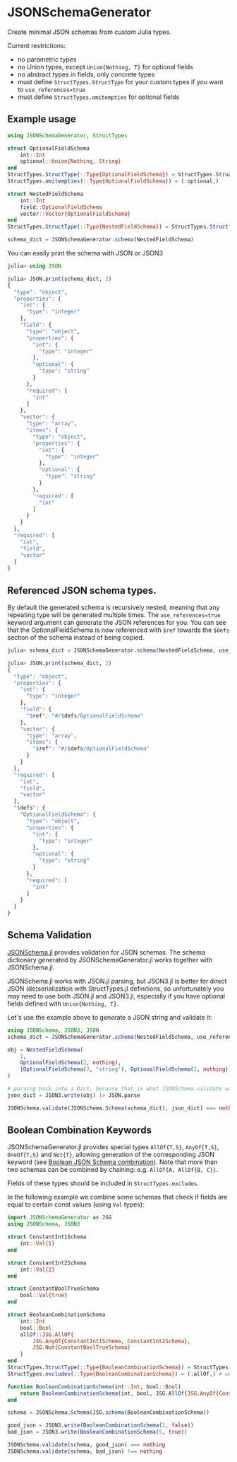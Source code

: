 # JSONSchemaGenerator

Create minimal JSON schemas from custom Julia types.

Current restrictions:
* no parametric types
* no Union types, except `Union{Nothing, T}` for optional fields
* no abstract types in fields, only concrete types
* must define `StructTypes.StructType` for your custom types if you want to `use_references=true`
* must define `StructTypes.omitempties` for optional fields

## Example usage

```julia
using JSONSchemaGenerator, StructTypes

struct OptionalFieldSchema
    int::Int
    optional::Union{Nothing, String}
end
StructTypes.StructType(::Type{OptionalFieldSchema}) = StructTypes.Struct()
StructTypes.omitempties(::Type{OptionalFieldSchema}) = (:optional,)

struct NestedFieldSchema
    int::Int
    field::OptionalFieldSchema
    vector::Vector{OptionalFieldSchema}
end
StructTypes.StructType(::Type{NestedFieldSchema}) = StructTypes.Struct()

schema_dict = JSONSchemaGenerator.schema(NestedFieldSchema)
```

You can easily print the schema with JSON or JSON3
```julia
julia> using JSON

julia> JSON.print(schema_dict, 2)
{
  "type": "object",
  "properties": {
    "int": {
      "type": "integer"
    },
    "field": {
      "type": "object",
      "properties": {
        "int": {
          "type": "integer"
        },
        "optional": {
          "type": "string"
        }
      },
      "required": [
        "int"
      ]
    },
    "vector": {
      "type": "array",
      "items": {
        "type": "object",
        "properties": {
          "int": {
            "type": "integer"
          },
          "optional": {
            "type": "string"
          }
        },
        "required": [
          "int"
        ]
      }
    }
  },
  "required": [
    "int",
    "field",
    "vector"
  ]
}
```

## Referenced JSON schema types.

By default the generated schema is recursively nested, meaning that any repeating type will be generated multiple times. The `use_references=true` keyword argument can generate the JSON references for you. You can see that the OptionalFieldSchema is now referenced with `$ref` towards the `$defs` section of the schema instead of being copied.

```julia
julia> schema_dict = JSONSchemaGenerator.schema(NestedFieldSchema, use_references=true);

julia> JSON.print(schema_dict, 2)
{
  "type": "object",
  "properties": {
    "int": {
      "type": "integer"
    },
    "field": {
      "$ref": "#/$defs/OptionalFieldSchema"
    },
    "vector": {
      "type": "array",
      "items": {
        "$ref": "#/$defs/OptionalFieldSchema"
      }
    }
  },
  "required": [
    "int",
    "field",
    "vector"
  ],
  "$defs": {
    "OptionalFieldSchema": {
      "type": "object",
      "properties": {
        "int": {
          "type": "integer"
        },
        "optional": {
          "type": "string"
        }
      },
      "required": [
        "int"
      ]
    }
  }
}
```

## Schema Validation
[JSONSchema.jl](https://github.com/fredo-dedup/JSONSchema.jl) provides validation for JSON schemas. The schema dictionary generated by JSONSchemaGenerator.jl works together with JSONSchema.jl.

JSONSchema.jl works with JSON.jl parsing, but JSON3.jl is better for direct JSON (de)serialization with StructTypes.jl definitions, so unfortunately you may need to use both JSON.jl and JSON3.jl, especially if you have optional fields defined with `Union{Nothing, T}`.

Let's use the example above to generate a JSON string and validate it:
```julia
using JSONSchema, JSON3, JSON
schema_dict = JSONSchemaGenerator.schema(NestedFieldSchema, use_references=true)

obj = NestedFieldSchema(
    1,
    OptionalFieldSchema(2, nothing),
    [OptionalFieldSchema(2, "string"), OptionalFieldSchema(2, nothing)]
)

# parsing back into a Dict, because that is what JSONSchema.validate wants
json_dict = JSON3.write(obj) |> JSON.parse

JSONSchema.validate(JSONSchema.Schema(schema_dict), json_dict) === nothing
```

## Boolean Combination Keywords

JSONSchemaGenerator.jl provides special types `AllOf{T,S}`, `AnyOf{T,S}`, `OneOf{T,S}` and `Not{T}`, allowing generation of the corresponding JSON keyword (see [Boolean JSON Schema combination](https://json-schema.org/understanding-json-schema/reference/combining)). Note that more than two schemas can be combined by chaining: e.g. `AllOf{A, AllOf{B, C}}`.

Fields of these types should be included in `StructTypes.excludes`.

In the following example we combine some schemas that check if fields are equal to certain const values (using `Val` types):
```julia
import JSONSchemaGenerator as JSG
using JSONSchema, JSON3

struct ConstantInt1Schema
    int::Val{1}
end

struct ConstantInt2Schema
    int::Val{2}
end

struct ConstantBoolTrueSchema
    bool::Val{true}
end

struct BooleanCombinationSchema
    int::Int
    bool::Bool
    allOf::JSG.AllOf{
        JSG.AnyOf{ConstantInt1Schema, ConstantInt2Schema},
        JSG.Not{ConstantBoolTrueSchema}
    }
end
StructTypes.StructType(::Type{BooleanCombinationSchema}) = StructTypes.Struct()
StructTypes.excludes(::Type{BooleanCombinationSchema}) = (:allOf,) # we don't actually want to see this element if (de)serializing with JSON3

function BooleanCombinationSchema(int::Int, bool::Bool)
    return BooleanCombinationSchema(int, bool, JSG.AllOf{JSG.AnyOf{ConstantInt1Schema, ConstantInt2Schema}, JSG.Not{ConstantBoolTrueSchema}}())
end

schema = JSONSchema.Schema(JSG.schema(BooleanCombinationSchema))

good_json = JSON3.write(BooleanCombinationSchema(2, false))
bad_json = JSON3.write(BooleanCombinationSchema(5, true))

JSONSchema.validate(schema, good_json) === nothing
JSONSchema.validate(schema, bad_json) !== nothing
```
